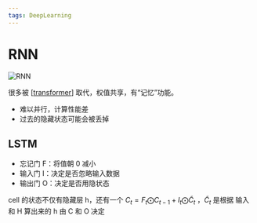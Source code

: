 ```yaml
---
tags: DeepLearning
---
```


# RNN

![RNN](../../attachments/rnn.png)

很多被 [[transformer]] 取代，权值共享，有“记忆”功能。

- 难以并行，计算性能差
- 过去的隐藏状态可能会被丢掉

## LSTM

- 忘记门 F：将值朝 0 减小
- 输入门 I：决定是否忽略输入数据
- 输出门 O：决定是否用隐状态

cell 的状态不仅有隐藏层 h，还有一个 $C_t=F_t\bigodot C_{t-1}+I_t\bigodot \tilde{C}_t$ ，$\tilde{C}_t$ 是根据 输入和 H 算出来的
h 由 C 和 O 决定

[//begin]: # "Autogenerated link references for markdown compatibility"
[transformer]: transformer.md "Transformer"
[//end]: # "Autogenerated link references"
